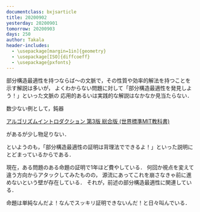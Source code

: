 ```yaml
---
documentclass: bxjsarticle
title: 20200902
yesterday: 20200901
tomorrow: 20200903
days: 250
author: Takala
header-includes:
  - \usepackage[margin=1in]{geometry}
  - \usepackage[ISO]{diffcoeff}
  - \usepackage{pxfonts}
---
```



部分構造最適性を持つならば～の文脈で，その性質や効率的解法を持つことを
示す解説は多いが，
よくわからない問題に対して「部分構造最適性を発見しよう！」といった文脈の
応用的あるいは実践的な解説はなかなか見当たらない．



数少ない例として，鈍器


[アルゴリズムイントロダクション 第3版 総合版 (世界標準MIT教科書) ](https://amzn.to/2ESzgQp)


があるが少し物足りない．



といようのも，「部分構造最適性の証明は背理法でできるよ！」といった説明にとどまっているからである．




現在，ある問題のある命題の証明で1年ほど費やしている．
何回か視点を変えて違う方向からアタックしてみたものの，
源流にあってこれを崩さなきゃ前に進めないという壁が存在している．
それが，前述の部分構造最適性に関連している．




命題は単純なんだよ！なんでスッキリ証明できないんだ！と日々叫んでいる．